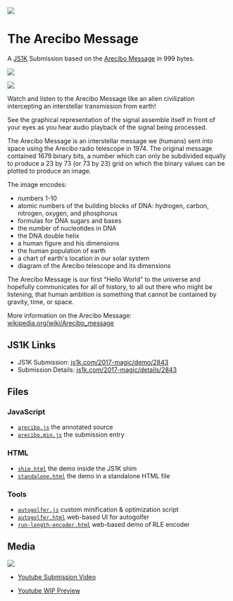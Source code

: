 ![](http://i.imgur.com/i639b9Z.png)

# The Arecibo Message

A [JS1K](http://js1k.com/2017-magic/) Submission based on the [Arecibo Message](https://en.wikipedia.org/wiki/Arecibo_message) in 999 bytes.

![](arecibo.gif)

![](http://i.imgur.com/jX9BFDS.png)

Watch and listen to the Arecibo Message like an alien civilization intercepting an interstellar transmission from earth!

See the graphical representation of the signal assemble itself in front of your eyes as you hear audio playback of the signal being processed.

The Arecibo Message is an interstellar message we (humans) sent into space using the Arecibo radio telescope in 1974. The original message contained 1679 binary bits, a number which can only be subdivided equally to produce a 23 by 73 (or 73 by 23) grid on which the binary values can be plotted to produce an image.

The image encodes:

- numbers 1-10
- atomic numbers of the building blocks of DNA: hydrogen, carbon, nitrogen, oxygen, and phosphorus
- formulas for DNA sugars and bases
- the number of nucleotides in DNA
- the DNA double helix
- a human figure and his dimensions
- the human population of earth
- a chart of earth's location in our solar system
- diagram of the Arecibo telescope and its dimensions

The Arecibo Message is our first “Hello World” to the universe and hopefully communicates for all of history, to all out there who might be listening, that human ambition is something that cannot be contained by gravity, time, or space.

More information on the Arecibo Message: [wikipedia.org/wiki/Arecibo_message](https://en.wikipedia.org/wiki/Arecibo_message)

## JS1K Links

- JS1K Submission: [js1k.com/2017-magic/demo/2843](http://js1k.com/2017-magic/demo/2843)
- Submission Details: [js1k.com/2017-magic/details/2843](http://js1k.com/2017-magic/details/2843)

## Files

### JavaScript

- [`arecibo.js`](arecibo.js) the annotated source
- [`arecibo.min.js`](arecibo.min.js) the submission entry

### HTML

- [`shim.html`](https://tomhodgins.github.io/js1k-arecibo/shim.html) the demo inside the JS1K shim
- [`standalone.html`](https://tomhodgins.github.io/js1k-arecibo/standalone.html) the demo in a standalone HTML file


### Tools

- [`autogolfer.js`](tools/autogolfer.js) custom minification & optimization script
- [`autogolfer.html`](https://tomhodgins.github.io/js1k-arecibo/tools/autogolfer.html) web-based UI for autogolfer
- [`run-length-encoder.html`](https://tomhodgins.github.io/js1k-arecibo/tools/run-length-encoder.html) web-based demo of RLE encoder


## Media

[![](http://i.imgur.com/X9imOqu.png)](https://youtu.be/me2VWmGubok)

- [Youtube Submission Video](https://youtu.be/me2VWmGubok)

- [Youtube WIP Preview](https://www.youtube.com/watch?v=99tts6_DnDg)
